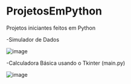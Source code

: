 # ProjetosEmPython
Projetos iniciantes feitos em Python

-Simulador de Dados 

![image](https://user-images.githubusercontent.com/54475600/229872842-d08bda11-3ff4-4a9f-a974-7ab9a340204a.png)

-Calculadora Básica usando o Tkinter (main.py)

![image](https://github.com/lukask028/ProjetosEmPython/assets/54475600/ab5b27a8-6973-472a-a07a-188121776c78)
